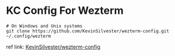 # KC Config For Wezterm

```
# On Windows and Unix systems
git clone https://github.com/KevinSilvester/wezterm-config.git ~/.config/wezterm
```

ref link: [KevinSilvester/wezterm-config](https://github.com/KevinSilvester/wezterm-config)
